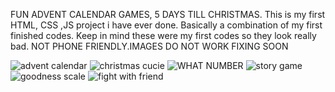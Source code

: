   FUN ADVENT CALENDAR GAMES, 5 DAYS TILL CHRISTMAS.
This is my first HTML, CSS ,JS project i have ever done.
    Basically a combination of my first finished codes. 
     Keep in mind these were my first codes
            so they look really bad. NOT PHONE FRIENDLY.IMAGES DO NOT WORK FIXING SOON


![advent calendar](https://github.com/Limcyy/Adven-Calendar/assets/150164805/2bb74adf-1258-4590-a8da-4e50bea51c3e)
![christmas cucie](https://github.com/Limcyy/Adven-Calendar/assets/150164805/01b6cec0-3e3d-4d61-bd0e-368b5fa0be8b)
![WHAT NUMBER](https://github.com/Limcyy/Adven-Calendar/assets/150164805/c886f8a4-3460-431f-8687-7c51ba04c951)
![story game](https://github.com/Limcyy/Adven-Calendar/assets/150164805/661f2872-2dd8-4a53-9fda-0a2e3f62ad9a)
![goodness scale](https://github.com/Limcyy/Adven-Calendar/assets/150164805/5a41c338-7a37-475f-a2c8-bc77abebb273)
![fight with friend](https://github.com/Limcyy/Adven-Calendar/assets/150164805/1b954aa0-294c-4724-aabb-094401002da0)
